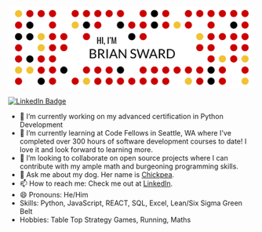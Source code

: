 ![Brian's GitHub Banner](./assets/git_title.png)

[![LinkedIn Badge](https://img.shields.io/badge/LinkedIn-Profile-informational?style=flat&logo=linkedin&logoColor=white&color=0D76A8)](https://www.linkedin.com/in/brian-sward/)

- 🔭 I’m currently working on my advanced certification in Python Development
- 🌱 I’m currently learning at Code Fellows in Seattle, WA where I've completed over 300 hours of software development courses to date! I love it and look forward to learning more.
- 👯 I’m looking to collaborate on open source projects where I can contribute with my ample math and burgeoning programming skills.
- 💬 Ask me about my dog. Her name is [Chickpea](https://www.instagram.com/chickpeaster/).
- 📫 How to reach me: Check me out at [LinkedIn](https://www.linkedin.com/in/brian-sward/).
- 😄 Pronouns: He/Him
- Skills: Python, JavaScript, REACT, SQL, Excel, Lean/Six Sigma Green Belt
- Hobbies: Table Top Strategy Games, Running, Maths

